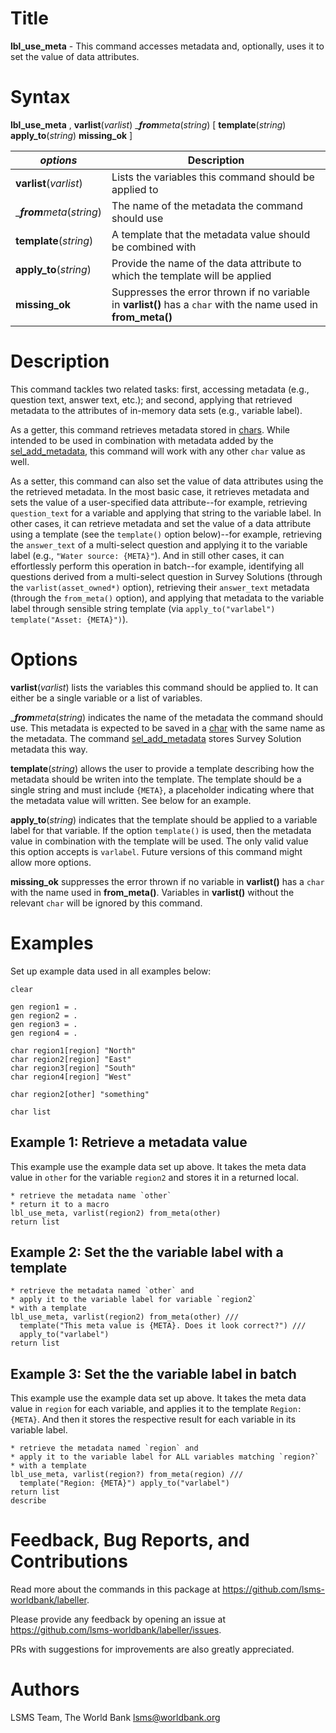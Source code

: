 # Title

__lbl_use_meta__ - This command accesses metadata and, optionally, uses it to set the value of data attributes.

# Syntax

__lbl_use_meta__ , __**v**arlist__(_varlist_) __**from**_meta__(_string_) [ __**tem**plate__(_string_) __**app**ly_to__(_string_) __**miss**ing_ok__ ]

| _options_ | Description |
|-----------|-------------|
| __**v**arlist__(_varlist_) | Lists the variables this command should be applied to |
| __**from**_meta__(_string_) | The name of the metadata the command should use |
| __**tem**plate__(_string_) | A template that the metadata value should be combined with |
| __**app**ly_to__(_string_) | Provide the name of the data attribute to which the template will be applied |
| __**miss**ing_ok__ | Suppresses the error thrown if no variable in __varlist()__ has a `char` with the name used in __from_meta()__ |

# Description

This command tackles two related tasks: first, accessing metadata (e.g., question text, answer text, etc.); and second, applying that retrieved metadata to the attributes of in-memory data sets (e.g., variable label).

As a getter, this command retrieves metadata stored in [chars](https://www.stata.com/manuals/pchar.pdf). While intended to be used in combination with metadata added by the [sel_add_metadata](https://lsms-worldbank.github.io/selector/reference/sel_add_metadata.html), this command will work with any other `char` value as well.

As a setter, this command can also set the value of data attributes using the the retrieved metadata. In the most basic case, it retrieves metadata and sets the value of a user-specified data attribute--for example, retrieving `question_text` for a variable and applying that string to the variable label. In other cases, it can retrieve metadata and set the value of a data attribute using a template (see the `template()` option below)--for example, retrieving the `answer_text` of a multi-select question and applying it to the variable label (e.g., `"Water source: {META}"`). And in still other cases, it can effortlessly perform this operation in batch--for example, identifying all questions derived from a multi-select question in Survey Solutions (through the `varlist(asset_owned*)` option), retrieving their `answer_text` metadata (through the `from_meta()` option), and applying that metadata to the variable label through sensible string template (via `apply_to("varlabel") template("Asset: {META}")`).

# Options

__**v**arlist__(_varlist_) lists the variables this command should be applied to. It can either be a single variable or a list of variables.

__**from**_meta__(_string_) indicates the name of the metadata the command should use. This metadata is expected to be saved in a [char](https://www.stata.com/manuals/pchar.pdf) with the same name as the metadata. The command [sel_add_metadata](https://lsms-worldbank.github.io/selector/reference/sel_add_metadata.html) stores Survey Solution metadata this way.

__**tem**plate__(_string_) allows the user to provide a template describing how the metadata should be writen into the template. The template should be a single string and must include `{META}`, a placeholder indicating where that the metadata value will written. See below for an example.

__**app**ly_to__(_string_) indicates that the template should be applied to a variable label for that variable. If the option `template()` is used, then the metadata value in combination with the template will be used. The only valid value this option accepts is `varlabel`. Future versions of this command might allow more options.

__**miss**ing_ok__ suppresses the error thrown if no variable in __varlist()__ has a `char` with the name used in __from_meta()__. Variables in __varlist()__ without the relevant `char` will be ignored by this command.

# Examples

Set up example data used in all examples below:

```
clear

gen region1 = .
gen region2 = .
gen region3 = .
gen region4 = .

char region1[region] "North"
char region2[region] "East"
char region3[region] "South"
char region4[region] "West"

char region2[other] "something"

char list
```

## Example 1: Retrieve a metadata value

This example use the example data set up above. It takes the meta data value in `other` for the variable `region2` and stores it in a returned local.

```
* retrieve the metadata name `other`
* return it to a macro
lbl_use_meta, varlist(region2) from_meta(other)
return list
```

## Example 2: Set the the variable label with a template

```
* retrieve the metadata named `other` and
* apply it to the variable label for variable `region2`
* with a template
lbl_use_meta, varlist(region2) from_meta(other) ///
  template("This meta value is {META}. Does it look correct?") ///
  apply_to("varlabel")
return list
```

## Example 3: Set the the variable label in batch
This example use the example data set up above. It takes the meta data value in `region` for each variable, and applies it to the template `Region: {META}`. And then it stores the respective result for each variable in its variable label.

```
* retrieve the metadata named `region` and
* apply it to the variable label for ALL variables matching `region?`
* with a template
lbl_use_meta, varlist(region?) from_meta(region) ///
  template("Region: {META}") apply_to("varlabel")
return list
describe
```

# Feedback, Bug Reports, and Contributions

Read more about the commands in this package at https://github.com/lsms-worldbank/labeller.

Please provide any feedback by opening an issue at https://github.com/lsms-worldbank/labeller/issues.

PRs with suggestions for improvements are also greatly appreciated.

# Authors

LSMS Team, The World Bank lsms@worldbank.org
